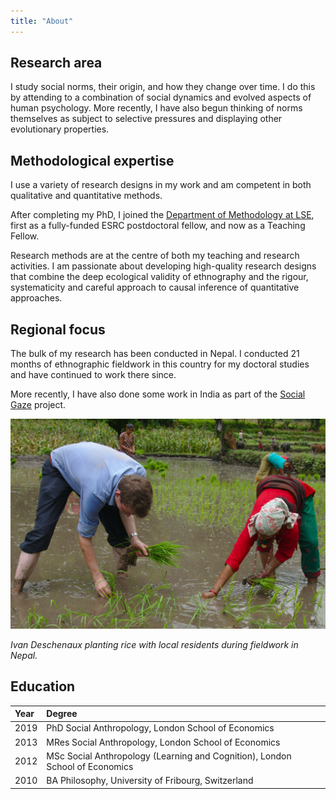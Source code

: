 ```yaml
---
title: "About"
---
```


## Research area

I study social norms, their origin, and how they change over time. I do this by attending to a combination of social dynamics and evolved aspects of human psychology. More recently, I have also begun thinking of norms themselves as subject to selective pressures and displaying other evolutionary properties. 

## Methodological expertise

I use a variety of research designs in my work and am competent in both qualitative and quantitative methods.

After completing my PhD, I joined the [Department of Methodology at LSE](https://www.lse.ac.uk/methodology), first as a fully-funded ESRC postdoctoral fellow, and now as a Teaching Fellow. 

Research methods are at the centre of both my teaching and research activities. I am passionate about developing high-quality research designs that combine the deep ecological validity of ethnography and the rigour, systematicity and careful approach to causal inference of quantitative approaches.

## Regional focus

The bulk of my research has been conducted in Nepal. I conducted 21 months of ethnographic fieldwork in this country for my doctoral studies and have continued to work there since.

More recently, I have also done some work in India as part of the [Social Gaze](projects/social-gaze) project.

![Ivan Deschenaux planting rice during fieldwork in Nepal.](fieldwork.jpg)

_Ivan Deschenaux planting rice with local residents during fieldwork in Nepal._

## Education

| Year | Degree                                                                       |
|:-----|:-----------------------------------------------------------------------------|
| 2019 | PhD Social Anthropology, London School of Economics                          |
| 2013 | MRes Social Anthropology, London School of Economics                         |
| 2012 | MSc Social Anthropology (Learning and Cognition), London School of Economics |
| 2010 | BA Philosophy, University of Fribourg, Switzerland                           |

